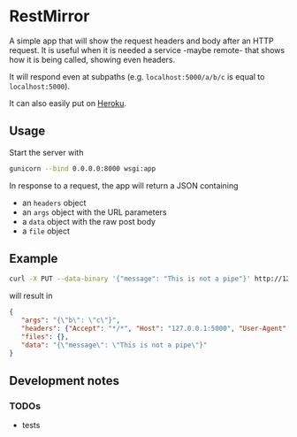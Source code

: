 # RestMirror

A simple app that will show the request headers and body after an HTTP request.
It is useful when it is needed a service -maybe remote- that shows how it is 
  being called, showing even headers.

It will respond even at subpaths (e.g. `localhost:5000/a/b/c` is equal to
  `localhost:5000`).

It can also easily put on [Heroku](https://www.heroku.com).

## Usage

Start the server with

```bash
gunicorn --bind 0.0.0.0:8000 wsgi:app
```

In response to a request, the app will return a JSON containing
  - an `headers` object
  - an `args` object with the URL parameters
  - a `data` object with the raw post body
  - a `file` object

## Example

```bash
curl -X PUT --data-binary '{"message": "This is not a pipe"}' http://127.0.0.1:5000/a?b=c
```
will result in 
```json
{
   "args": "{\"b\": \"c\"}",
   "headers": {"Accept": "*/*", "Host": "127.0.0.1:5000", "User-Agent": "curl/7.52.1", "Content-Type": "application/x-www-form-urlencoded", "Content-Length": "33"},
   "files": {},
   "data": "{\"message\": \"This is not a pipe\"}"
}
```

## Development notes

### TODOs

- tests
